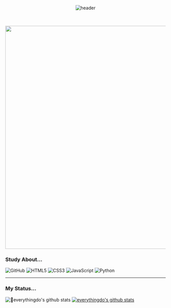 <div align="center">
 
  ![header](https://capsule-render.vercel.app/api?type=transparent&color=timeGradient&height=300&section=header&text=🌼E_VERYTHING_DO🌼&fontColor=FF9E0F&fontSize=50)
  
</div>

<br>
<br>

<div align="center">
  <img src="https://www.ghibli.jp/gallery/ponyo022.jpg" width="700px"/>
</div>

### Study About...
![GitHub](https://img.shields.io/badge/github-%23121011.svg?style=for-the-badge&logo=github&logoColor=white)
![HTML5](https://img.shields.io/badge/html5-%23E34F26.svg?style=for-the-badge&logo=html5&logoColor=white)
![CSS3](https://img.shields.io/badge/css3-%231572B6.svg?style=for-the-badge&logo=css3&logoColor=white)
![JavaScript](https://img.shields.io/badge/javascript-%23323330.svg?style=for-the-badge&logo=javascript&logoColor=%23F7DF1E)
![Python](https://img.shields.io/badge/python-3670A0?style=for-the-badge&logo=python&logoColor=ffdd54)

<hr>

### My Status...

![everythingdo's github stats](https://github-readme-stats.vercel.app/api?username=everythingdo&show_icons=true&theme=merko)
[![everythingdo's github stats](https://github-readme-stats.vercel.app/api/top-langs/?username=everythingdo&show_icons=true&hide_border=true&title_color=FF9E0F&icon_color=FF9E0F&layout=compact)](https://github.com/everythingdo)
